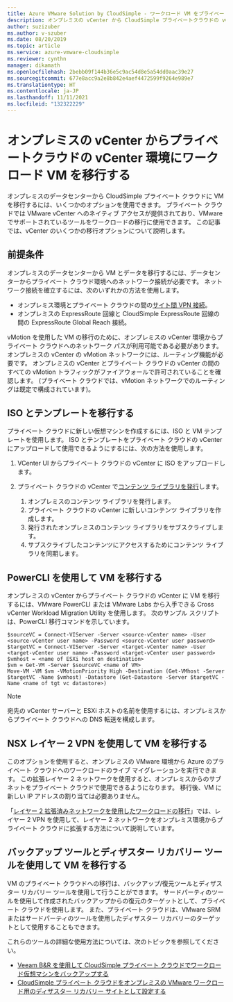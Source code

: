 ```yaml
---
title: Azure VMware Solution by CloudSimple - ワークロード VM をプライベート クラウドに移行する
description: オンプレミスの vCenter から CloudSimple プライベートクラウドの vCenter に仮想マシンを移行する方法について説明します
author: suzizuber
ms.author: v-szuber
ms.date: 08/20/2019
ms.topic: article
ms.service: azure-vmware-cloudsimple
ms.reviewer: cynthn
manager: dikamath
ms.openlocfilehash: 2bebb09f144b36e5c9ac54d8e5a54dd0aac39e27
ms.sourcegitcommit: 677e8acc9a2e8b842e4aef4472599f9264e989e7
ms.translationtype: HT
ms.contentlocale: ja-JP
ms.lasthandoff: 11/11/2021
ms.locfileid: "132322229"
---
```

# <a name="migrate-workload-vms-from-on-premises-vcenter-to-private-cloud-vcenter-environment"></a>オンプレミスの vCenter からプライベートクラウドの vCenter 環境にワークロード VM を移行する

オンプレミスのデータセンターから CloudSimple プライベート クラウドに VM を移行するには、いくつかのオプションを使用できます。  プライベート クラウドでは VMware vCenter へのネイティブ アクセスが提供されており、VMware でサポートされているツールをワークロードの移行に使用できます。 この記事では、vCenter のいくつかの移行オプションについて説明します。

## <a name="prerequisites"></a>前提条件

オンプレミスのデータセンターから VM とデータを移行するには、データセンターからプライベート クラウド環境へのネットワーク接続が必要です。  ネットワーク接続を確立するには、次のいずれかの方法を使用します。

* オンプレミス環境とプライベート クラウドの間の[サイト間 VPN 接続](vpn-gateway.md#set-up-a-site-to-site-vpn-gateway)。
* オンプレミスの ExpressRoute 回線と CloudSimple ExpressRoute 回線の間の ExpressRoute Global Reach 接続。

vMotion を使用した VM の移行のために、オンプレミスの vCenter 環境からプライベート クラウドへのネットワーク パスが利用可能である必要があります。  オンプレミスの vCenter の vMotion ネットワークには、ルーティング機能が必要です。  オンプレミスの vCenter とプライベート クラウドの vCenter の間のすべての vMotion トラフィックがファイアウォールで許可されていることを確認します。 (プライベート クラウドでは、vMotion ネットワークでのルーティングは既定で構成されています)。

## <a name="migrate-isos-and-templates"></a>ISO とテンプレートを移行する

プライベート クラウドに新しい仮想マシンを作成するには、ISO と VM テンプレートを使用します。  ISO とテンプレートをプライベート クラウドの vCenter にアップロードして使用できるようにするには、次の方法を使用します。

1. VCenter UI からプライベート クラウドの vCenter に ISO をアップロードします。
2. プライベート クラウドの vCenter で[コンテンツ ライブラリを発行](https://docs.vmware.com/en/VMware-vSphere/6.5/com.vmware.vsphere.vm_admin.doc/GUID-2A0F1C13-7336-45CE-B211-610D39A6E1F4.html)します。

    1. オンプレミスのコンテンツ ライブラリを発行します。
    2. プライベート クラウドの vCenter に新しいコンテンツ ライブラリを作成します。
    3. 発行されたオンプレミスのコンテンツ ライブラリをサブスクライブします。
    4. サブスクライブしたコンテンツにアクセスするためにコンテンツ ライブラリを同期します。

## <a name="migrate-vms-using-powercli"></a>PowerCLI を使用して VM を移行する

オンプレミスの vCenter からプライベート クラウドの vCenter に VM を移行するには、VMware PowerCLI または VMware Labs から入手できる Cross vCenter Workload Migration Utility を使用します。  次のサンプル スクリプトは、PowerCLI 移行コマンドを示しています。

```
$sourceVC = Connect-VIServer -Server <source-vCenter name> -User <source-vCenter user name> -Password <source-vCenter user password>
$targetVC = Connect-VIServer -Server <target-vCenter name> -User <target-vCenter user name> -Password <target-vCenter user password>
$vmhost = <name of ESXi host on destination>
$vm = Get-VM -Server $sourceVC <name of VM>
Move-VM -VM $vm -VMotionPriority High -Destination (Get-VMhost -Server $targetVC -Name $vmhost) -Datastore (Get-Datastore -Server $targetVC -Name <name of tgt vc datastore>)
```

> [!NOTE]
> 宛先の vCenter サーバーと ESXi ホストの名前を使用するには、オンプレミスからプライベート クラウドへの DNS 転送を構成します。

## <a name="migrate-vms-using-nsx-layer-2-vpn"></a>NSX レイヤー 2 VPN を使用して VM を移行する

このオプションを使用すると、オンプレミスの VMware 環境から Azure のプライベート クラウドへのワークロードのライブ マイグレーションを実行できます。  この拡張レイヤー 2 ネットワークを使用すると、オンプレミスからのサブネットをプライベート クラウドで使用できるようになります。  移行後、VM に新しい IP アドレスの割り当ては必要ありません。

「[レイヤー 2 拡張済みネットワークを使用したワークロードの移行](migration-layer-2-vpn.md)」では、レイヤー 2 VPN を使用して、レイヤー 2 ネットワークをオンプレミス環境からプライベート クラウドに拡張する方法について説明しています。

## <a name="migrate-vms-using-backup-and-disaster-recovery-tools"></a>バックアップ ツールとディザスター リカバリー ツールを使用して VM を移行する

VM のプライベート クラウドへの移行は、バックアップ/復元ツールとディザスター リカバリー ツールを使用して行うことができます。  サードパーティのツールを使用して作成されたバックアップからの復元のターゲットとして、プライベート クラウドを使用します。  また、プライベート クラウドは、VMware SRM またはサードパーティのツールを使用したディザスター リカバリーのターゲットとして使用することもできます。

これらのツールの詳細な使用方法については、次のトピックを参照してください。

* [Veeam B&R を使用して CloudSimple プライベート クラウドでワークロード仮想マシンをバックアップする](backup-workloads-veeam.md)
* [CloudSimple プライベート クラウドをオンプレミスの VMware ワークロード用のディザスター リカバリー サイトとして設定する](disaster-recovery-zerto.md)
